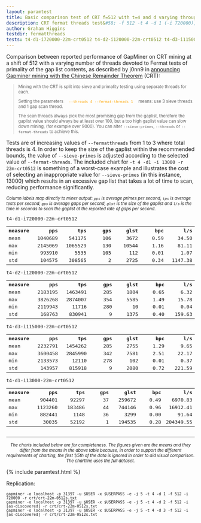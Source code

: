 ```yaml
---
layout: paramtest
title: Basic comparison test of CRT f=512 with t=4 and d varying through 1 to 3
description: CRT fermat threads test&#58; -f 512 -t 4 -d 1 (-i 720000), 2 (-i 120000), 3 (-i 115000)
author: Graham Higgins
testdir: fermatthreads
tests: t4-d1-i720000-22m-crt0512 t4-d2-i120000-22m-crt0512 t4-d3-i115000-22m-crt0512 t4-d1-i13000-22m-crt0512
---
```


<div class="ui raised padded container segment">
  <p>Comparison between reported performance of GapMiner on CRT mining at a shift of 512 with a varying number of threads devoted to Fermat tests of primality of the gap list contents, as described by j0nn9 in <a href="https://bitcointalk.org/index.php?topic=822498.msg11296309#msg11296309" target="_blank">announcing Gapminer mining with the Chinese Remainder Theorem</a> (CRT):</p>
  <blockquote style="font-size:80%"><p>Mining with the CRT is split into sieve and primality testing using separate threads for each.</p> 
  <p>Setting the parameters <code style="color:orange">  --threads 4 --fermat-threads 1  </code> means: use 3 sieve threads and 1 gap scan thread.</p>
  <p>The scan threads always pick the most promising gap from the gaplist, therefore the gaplist value should always be at least over 100, but a too high gaplist value can slow down mining, (for example over 9000). You can alter <code>--sieve-primes</code>, <code>--threads</code> or <code>--fermat-threads</code> to achieve this.</p>
  </blockquote>
  <p>Tests are of increasing values of <code>--fermatthreads</code> from 1 to 3 where total threads is 4. In order to keep the size of the gaplist within the recommended bounds, the value of <code>--sieve-primes</code> is adjusted according to the selected value of <code>--fermat-threads</code>. The included chart for <code>-t 4 -d1 -i 13000 -r 22m-crt0512</code> is something of a worst-case example and illustrates the cost of selecting an inappropriate value for <code>--sieve-primes</code> (in this instance, 13000) which results in an excessive gap list that takes a lot of time to scan, reducing performance significantly.</p>
  <p style="font-size: 80%"><em>Column labels map directly to miner output: <code>pps</code> is average primes per second, <code>tps</code> is average tests per second, <code>gps</code> is average gaps per second, <code>glst</code> is the size of the gaplist and <code>l/s</code> is the time in seconds to scan the gaplist at the reported rate of gaps per second.</em></p>
  <div style="font-family: monospace; font-size:90%">
    <div class="ui two column doubling stackable grid container">
        <div class="column">
            <p class="ui tiny header" style="margin:0;padding:0">t4-d1-i720000-22m-crt0512</p>
            <table>
                <tr><th align="left">measure</th><th align="right" width="16%">pps</th><th align="right" width="16%">tps</th><th align="right" width="16%">gps</th><th align="right" width="16%">glst</th><th align="right" width="16%">bpc</th><th align="right" width="16%">l/s</th></tr>
                <tr><td align="left">mean</td><td align="right">1040689</td><td align="right">541175</td><td align="right">106</td><td align="right">3672</td><td align="right">0.59</td><td align="right">34.50</td></tr>
                <tr><td align="left">max</td><td align="right">2145069</td><td align="right">1065529</td><td align="right">130</td><td align="right">10544</td><td align="right">1.16</td><td align="right">81.11</td></tr>
                <tr><td align="left">min</td><td align="right">993910</td><td align="right">5535</td><td align="right">105</td><td align="right">112</td><td align="right">0.01</td><td align="right">1.07</td></tr>
                <tr><td align="left">std</td><td align="right">104575</td><td align="right">308565</td><td align="right">2</td><td align="right">2725</td><td align="right">0.34</td><td align="right">1147.38</td></tr>
            </table>
        </div>
        <div class="column">
            <p class="ui tiny header" style="margin:0;padding:0">t4-d2-i120000-22m-crt0512</p>
            <table>
                <tr><th align="left">measure</th><th align="right" width="16%">pps</th><th align="right" width="16%">tps</th><th align="right" width="16%">gps</th><th align="right" width="16%">glst</th><th align="right" width="16%">bpc</th><th align="right" width="16%">l/s</th></tr>
                <tr><td align="left">mean</td><td align="right">2183195</td><td align="right">1463491</td><td align="right">285</td><td align="right">1804</td><td align="right">0.65</td><td align="right">6.32</td></tr>
                <tr><td align="left">max</td><td align="right">3826268</td><td align="right">2874007</td><td align="right">354</td><td align="right">5585</td><td align="right">1.49</td><td align="right">15.78</td></tr>
                <tr><td align="left">min</td><td align="right">2119943</td><td align="right">11716</td><td align="right">280</td><td align="right">10</td><td align="right">0.01</td><td align="right">0.04</td></tr>
                <tr><td align="left">std</td><td align="right">168763</td><td align="right">830941</td><td align="right">9</td><td align="right">1375</td><td align="right">0.40</td><td align="right">159.63</td></tr>
            </table>
        </div>
    </div>
    <div class="ui two column doubling stackable grid container">
        <div class="column">
            <p class="ui tiny header" style="margin:0;padding:0">t4-d3-i115000-22m-crt0512</p>
            <table>
                <tr><th align="left">measure</th><th align="right" width="16%">pps</th><th align="right" width="16%">tps</th><th align="right" width="16%">gps</th><th align="right" width="16%">glst</th><th align="right" width="16%">bpc</th><th align="right" width="16%">l/s</th></tr>
                <tr><td align="left">mean</td><td align="right">2232791</td><td align="right">1454262</td><td align="right">285</td><td align="right">2755</td><td align="right">1.29</td><td align="right">9.65</td></tr>
                <tr><td align="left">max</td><td align="right">3600458</td><td align="right">2845990</td><td align="right">342</td><td align="right">7581</td><td align="right">2.51</td><td align="right">22.17</td></tr>
                <tr><td align="left">min</td><td align="right">2133573</td><td align="right">12110</td><td align="right">278</td><td align="right">102</td><td align="right">0.01</td><td align="right">0.37</td></tr>
                <tr><td align="left">std</td><td align="right">143957</td><td align="right">815918</td><td align="right">9</td><td align="right">2080</td><td align="right">0.72</td><td align="right">221.59</td></tr>
            </table>
        </div>
        <div class="column">
            <p class="ui tiny header" style="margin:0;padding:0">t4-d1-i13000-22m-crt0512</p>
            <table>
                <tr><th align="left">measure</th><th align="right" width="16%">pps</th><th align="right" width="16%">tps</th><th align="right" width="16%">gps</th><th align="right" width="16%">glst</th><th align="right" width="16%">bpc</th><th align="right" width="16%">l/s</th></tr>
                <tr><td align="left">mean</td><td align="right">904401</td><td align="right">92297</td><td align="right">37</td><td align="right">259672</td><td align="right">0.49</td><td align="right">6970.83</td></tr>
                <tr><td align="left">max</td><td align="right">1123260</td><td align="right">183486</td><td align="right">44</td><td align="right">744146</td><td align="right">0.96</td><td align="right">16912.41</td></tr>
                <tr><td align="left">min</td><td align="right">882441</td><td align="right">1148</td><td align="right">36</td><td align="right">3299</td><td align="right">0.00</td><td align="right">91.64</td></tr>
                <tr><td align="left">std</td><td align="right">30035</td><td align="right">52192</td><td align="right">1</td><td align="right">194535</td><td align="right">0.28</td><td align="right">204349.55</td></tr>
            </table>
        </div>
    </div>
  </div>
  <hr>
  <p style="font-size: 80%; text-align:center"><em>The charts included below are for completeness. The figures given are the means and they differ from the means in the above table because, in order to support the different requirements of charting, the first 1/5th of the data is ignored in order to aid visual comparison. The chartline uses the full dataset.</em></p>
</div>

{% include paramtest.html %}

<div class="ui raised padded container segment">
  <p>Replication: 
  <pre style="font-size:85%"><code class="bash">gapminer -o localhost -p 31397 -u $USER -x $USERPASS -e -j 5 -t 4 -d 1 -f 512 -i 720000 -r crt/crt-22m-0512s.txt
gapminer -o localhost -p 31397 -u $USER -x $USERPASS -e -j 5 -t 4 -d 2 -f 512 -i [as-discovered] -r crt/crt-22m-0512s.txt
gapminer -o localhost -p 31397 -u $USER -x $USERPASS -e -j 5 -t 4 -d 3 -f 512 -i [as-discovered] -r crt/crt-22m-0512s.txt</code></pre>
</p>
</div>

<!--
  d4-i13000-crt0512 d4-i350000-crt0512 d5-i13000-crt0512 d5-i225000-crt0512 d6-i13000-crt0512 d6-i120000-crt0512 d7-i13000-crt0512 d7-i50000-crt0512
-->
